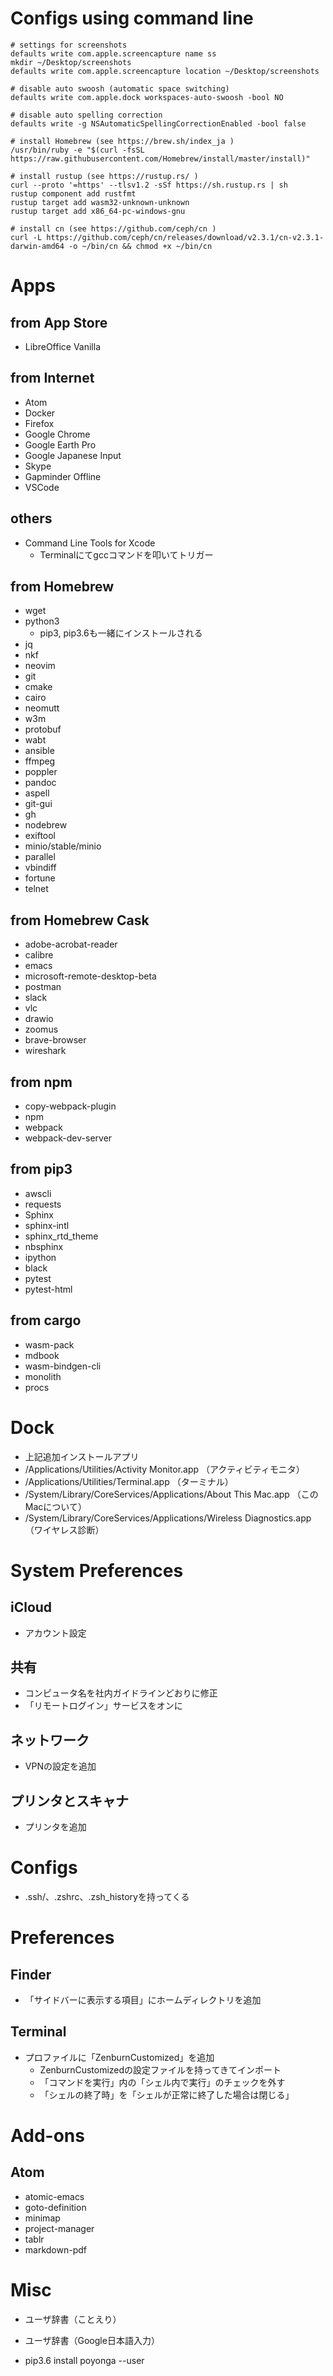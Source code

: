 # Configs using command line

```
# settings for screenshots
defaults write com.apple.screencapture name ss
mkdir ~/Desktop/screenshots
defaults write com.apple.screencapture location ~/Desktop/screenshots

# disable auto swoosh (automatic space switching)
defaults write com.apple.dock workspaces-auto-swoosh -bool NO

# disable auto spelling correction
defaults write -g NSAutomaticSpellingCorrectionEnabled -bool false

# install Homebrew (see https://brew.sh/index_ja )
/usr/bin/ruby -e "$(curl -fsSL https://raw.githubusercontent.com/Homebrew/install/master/install)"

# install rustup (see https://rustup.rs/ )
curl --proto '=https' --tlsv1.2 -sSf https://sh.rustup.rs | sh
rustup component add rustfmt
rustup target add wasm32-unknown-unknown
rustup target add x86_64-pc-windows-gnu

# install cn (see https://github.com/ceph/cn )
curl -L https://github.com/ceph/cn/releases/download/v2.3.1/cn-v2.3.1-darwin-amd64 -o ~/bin/cn && chmod +x ~/bin/cn
```

# Apps

## from App Store
* LibreOffice Vanilla

## from Internet
* Atom
* Docker
* Firefox
* Google Chrome
* Google Earth Pro
* Google Japanese Input
* Skype
* Gapminder Offline
* VSCode

## others
* Command Line Tools for Xcode
  * Terminalにてgccコマンドを叩いてトリガー

## from Homebrew
  * wget
  * python3
    * pip3, pip3.6も一緒にインストールされる
  * jq
  * nkf
  * neovim
  * git
  * cmake
  * cairo
  * neomutt
  * w3m
  * protobuf
  * wabt
  * ansible
  * ffmpeg
  * poppler
  * pandoc
  * aspell
  * git-gui
  * gh
  * nodebrew
  * exiftool
  * minio/stable/minio
  * parallel
  * vbindiff
  * fortune
  * telnet

## from Homebrew Cask
* adobe-acrobat-reader
* calibre
* emacs
* microsoft-remote-desktop-beta
* postman
* slack
* vlc
* drawio
* zoomus
* brave-browser
* wireshark

## from npm

* copy-webpack-plugin
* npm
* webpack
* webpack-dev-server

## from pip3
* awscli
* requests
* Sphinx
* sphinx-intl
* sphinx_rtd_theme
* nbsphinx
* ipython
* black
* pytest
* pytest-html

## from cargo
* wasm-pack
* mdbook
* wasm-bindgen-cli
* monolith
* procs

# Dock
* 上記追加インストールアプリ
* /Applications/Utilities/Activity Monitor.app （アクティビティモニタ）
* /Applications/Utilities/Terminal.app （ターミナル）
* /System/Library/CoreServices/Applications/About This Mac.app （このMacについて）
* /System/Library/CoreServices/Applications/Wireless Diagnostics.app （ワイヤレス診断）


# System Preferences
## iCloud
* アカウント設定

## 共有
* コンピュータ名を社内ガイドラインどおりに修正
* 「リモートログイン」サービスをオンに

## ネットワーク
* VPNの設定を追加

## プリンタとスキャナ
* プリンタを追加


# Configs
* .ssh/、.zshrc、.zsh_historyを持ってくる


# Preferences
## Finder
* 「サイドバーに表示する項目」にホームディレクトリを追加

## Terminal
* プロファイルに「ZenburnCustomized」を追加
  * ZenburnCustomizedの設定ファイルを持ってきてインポート
  * 「コマンドを実行」内の「シェル内で実行」のチェックを外す
  * 「シェルの終了時」を「シェルが正常に終了した場合は閉じる」


# Add-ons
## Atom
* atomic-emacs
* goto-definition
* minimap
* project-manager
* tablr
* markdown-pdf


# Misc
* ユーザ辞書（ことえり）
* ユーザ辞書（Google日本語入力）

* pip3.6 install poyonga --user
